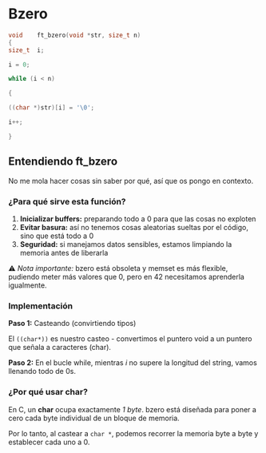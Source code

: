 # Bzero

```c
void    ft_bzero(void *str, size_t n) 
{
size_t  i;

i = 0;

while (i < n)

{

((char *)str)[i] = '\0';

i++;

}
```

## Entendiendo ft_bzero

No me mola hacer cosas sin saber por qué, así que os pongo en contexto.

### ¿Para qué sirve esta función?

1. **Inicializar buffers:** preparando todo a 0 para que las cosas no exploten
2. **Evitar basura:** así no tenemos cosas aleatorias sueltas por el código, sino que está todo a 0
3. **Seguridad:** si manejamos datos sensibles, estamos limpiando la memoria antes de liberarla

⚠️ *Nota importante:* bzero está obsoleta y memset es más flexible, pudiendo meter más valores que 0, pero en 42 necesitamos aprenderla igualmente.

### Implementación

**Paso 1:** Casteando (convirtiendo tipos)

El `((char*))` es nuestro casteo - convertimos el puntero void a un puntero que señala a caracteres (char).

**Paso 2:** En el bucle while, mientras *i* no supere la longitud del string, vamos llenando todo de 0s.

### ¿Por qué usar char?

En C, un **char** ocupa exactamente *1 byte*. bzero está diseñada para poner a cero cada byte individual de un bloque de memoria.

Por lo tanto, al castear a `char *`, podemos recorrer la memoria byte a byte y establecer cada uno a 0.
